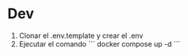 
# Dev

1. Clonar el .env.template y crear el .env
2. Ejecutar el comando ´´´ docker compose up -d ´´´





